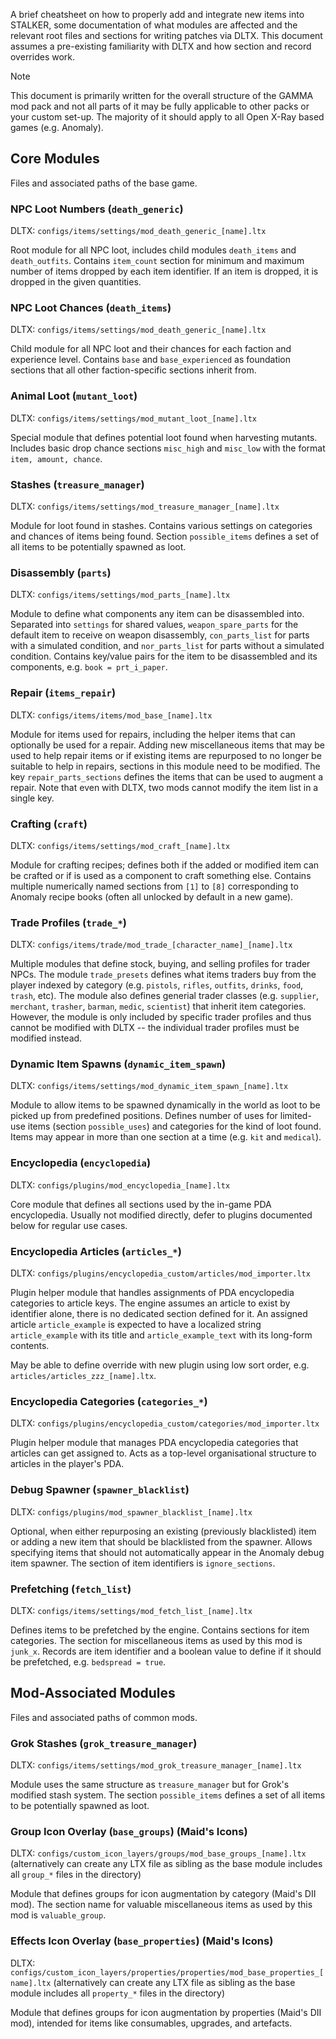 A brief cheatsheet on how to properly add and integrate new items into STALKER, some documentation of what modules are affected and the relevant root files and sections for writing patches via DLTX. This document assumes a pre-existing familiarity with DLTX and how section and record overrides work.

> [!NOTE]
> This document is primarily written for the overall structure of the GAMMA mod pack and not all parts of it may be fully applicable to other packs or your custom set-up. The majority of it should apply to all Open X-Ray based games (e.g. Anomaly).

## Core Modules

Files and associated paths of the base game.

### NPC Loot Numbers (`death_generic`)

DLTX: `configs/items/settings/mod_death_generic_[name].ltx`

Root module for all NPC loot, includes child modules `death_items` and `death_outfits`. Contains `item_count` section for minimum and maximum number of items dropped by each item identifier. If an item is dropped, it is dropped in the given quantities.

### NPC Loot Chances (`death_items`)

DLTX: `configs/items/settings/mod_death_generic_[name].ltx`

Child module for all NPC loot and their chances for each faction and experience level. Contains `base` and `base_experienced` as foundation sections that all other faction-specific sections inherit from.

### Animal Loot (`mutant_loot`)

DLTX: `configs/items/settings/mod_mutant_loot_[name].ltx`

Special module that defines potential loot found when harvesting mutants. Includes basic drop chance sections `misc_high` and `misc_low` with the format `item, amount, chance`.

### Stashes (`treasure_manager`)

DLTX: `configs/items/settings/mod_treasure_manager_[name].ltx`

Module for loot found in stashes. Contains various settings on categories and chances of items being found. Section `possible_items` defines a set of all items to be potentially spawned as loot.

### Disassembly (`parts`)

DLTX: `configs/items/settings/mod_parts_[name].ltx`

Module to define what components any item can be disassembled into. Separated into `settings` for shared values, `weapon_spare_parts` for the default item to receive on weapon disassembly, `con_parts_list` for parts with a simulated condition, and `nor_parts_list` for parts without a simulated condition. Contains key/value pairs for the item to be disassembled and its components, e.g. `book = prt_i_paper`.

### Repair (`items_repair`)

DLTX: `configs/items/items/mod_base_[name].ltx`

Module for items used for repairs, including the helper items that can optionally be used for a repair. Adding new miscellaneous items that may be used to help repair items or if existing items are repurposed to no longer be suitable to help in repairs, sections in this module need to be modified. The key `repair_parts_sections` defines the items that can be used to augment a repair. Note that even with DLTX, two mods cannot modify the item list in a single key.

### Crafting (`craft`)

DLTX: `configs/items/settings/mod_craft_[name].ltx`

Module for crafting recipes; defines both if the added or modified item can be crafted or if is used as a component to craft something else. Contains multiple numerically named sections from `[1]` to `[8]` corresponding to Anomaly recipe books (often all unlocked by default in a new game).

### Trade Profiles (`trade_*`)

DLTX: `configs/items/trade/mod_trade_[character_name]_[name].ltx`

Multiple modules that define stock, buying, and selling profiles for trader NPCs. The module `trade_presets` defines what items traders buy from the player indexed by category (e.g. `pistols`, `rifles`, `outfits`, `drinks`, `food`, `trash`, etc). The module also defines generial trader classes (e.g. `supplier`, `merchant`, `trasher`, `barman`, `medic`, `scientist`) that inherit item categories. However, the module is only included by specific trader profiles and thus cannot be modified with DLTX -- the individual trader profiles must be modified instead.

### Dynamic Item Spawns (`dynamic_item_spawn`)

DLTX: `configs/items/settings/mod_dynamic_item_spawn_[name].ltx`

Module to allow items to be spawned dynamically in the world as loot to be picked up from predefined positions. Defines number of uses for limited-use items (section `possible_uses`) and categories for the kind of loot found. Items may appear in more than one section at a time (e.g. `kit` and `medical`).

### Encyclopedia (`encyclopedia`)

DLTX: `configs/plugins/mod_encyclopedia_[name].ltx`

Core module that defines all sections used by the in-game PDA encyclopedia. Usually not modified directly, defer to plugins documented below for regular use cases.

### Encyclopedia Articles (`articles_*`)

DLTX: `configs/plugins/encyclopedia_custom/articles/mod_importer.ltx`

Plugin helper module that handles assignments of PDA encyclopedia categories to article keys. The engine assumes an article to exist by identifier alone, there is no dedicated section defined for it. An assigned article `article_example` is expected to have a localized string `article_example` with its title and `article_example_text` with its long-form contents.

May be able to define override with new plugin using low sort order, e.g. `articles/articles_zzz_[name].ltx`.

### Encyclopedia Categories (`categories_*`)

DLTX: `configs/plugins/encyclopedia_custom/categories/mod_importer.ltx`

Plugin helper module that manages PDA encyclopedia categories that articles can get assigned to. Acts as a top-level organisational structure to articles in the player's PDA.

### Debug Spawner (`spawner_blacklist`)

DLTX: `configs/plugins/mod_spawner_blacklist_[name].ltx`

Optional, when either repurposing an existing (previously blacklisted) item or adding a new item that should be blacklisted from the spawner. Allows specifying items that should not automatically appear in the Anomaly debug item spawner. The section of item identifiers is `ignore_sections`.

### Prefetching (`fetch_list`)

DLTX: `configs/items/settings/mod_fetch_list_[name].ltx`

Defines items to be prefetched by the engine. Contains sections for item categories. The section for miscellaneous items as used by this mod is `junk_x`. Records are item identifier and a boolean value to define if it should be prefetched, e.g. `bedspread = true`.

## Mod-Associated Modules

Files and associated paths of common mods.

### Grok Stashes (`grok_treasure_manager`)

DLTX: `configs/items/settings/mod_grok_treasure_manager_[name].ltx`

Module uses the same structure as `treasure_manager` but for Grok's modified stash system. The section `possible_items` defines a set of all items to be potentially spawned as loot.

### Group Icon Overlay (`base_groups`) (Maid's Icons)

DLTX: `configs/custom_icon_layers/groups/mod_base_groups_[name].ltx` (alternatively can create any LTX file as sibling as the base module includes all `group_*` files in the directory)

Module that defines groups for icon augmentation by category (Maid's DII mod). The section name for valuable miscellaneous items as used by this mod is `valuable_group`.

### Effects Icon Overlay (`base_properties`) (Maid's Icons)

DLTX: `configs/custom_icon_layers/properties/properties/mod_base_properties_[name].ltx` (alternatively can create any LTX file as sibling as the base module includes all `property_*` files in the directory)

Module that defines groups for icon augmentation by properties (Maid's DII mod), intended for items like consumables, upgrades, and artefacts.